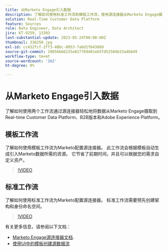 ```yaml
---
title: 从Marketo Engage引入数据
description: 了解如何使用标准工作流和模板工作流，使用源连接器从Marketo Engage摄取数据。
solution: Real-Time Customer Data Platform
feature: Sources
role: Data Engineer, Data Architect
jira: KT-9259, 13303
last-substantial-update: 2023-05-24T00:00:00Z
thumbnail: 338250.jpg
exl-id: cc432fcf-2ff3-48bc-8053-7a6d1f643869
source-git-commit: 19656b66225e827769d01e65fd52504b33a4b649
workflow-type: tm+mt
source-wordcount: '162'
ht-degree: 0%

---
```


# 从Marketo Engage引入数据

了解如何使用两个工作流通过源连接器轻松地将数据从Marketo Engage摄取到Real-time Customer Data Platform、B2B版本和Adobe Experience Platform。

## 模板工作流

了解如何使用模板工作流为Marketo配置源连接器。 此工作流会根据模板自动生成引入Marketo数据所需的资源。 它节省了前期时间，并且可以根据您的需求自定义资产。

>[!VIDEO](https://video.tv.adobe.com/v/3419550?quality=12&learn=on)

## 标准工作流

了解如何使用标准工作流为Marketo配置源连接器。 标准工作流需要预先创建架构和身份命名空间。

>[!VIDEO](https://video.tv.adobe.com/v/338250?quality=12&learn=on)

有关更多信息，请参阅以下文档：
* [Marketo Engage源连接器文档](https://experienceleague.adobe.com/docs/experience-platform/sources/connectors/adobe-applications/marketo/marketo.html).
* [使用UI中的模板创建源数据流](https://experienceleague.adobe.com/docs/experience-platform/sources/ui-tutorials/templates.html#)
